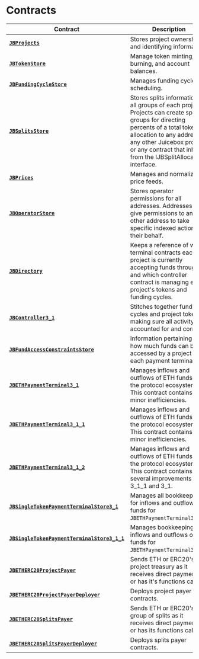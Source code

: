 # Contracts

| Contract | Description |
| --- | --- |
| [**`JBProjects`**](/dev/api/contracts/jbprojects/README.md) | Stores project ownership and identifying information. |
| [**`JBTokenStore`**](/dev/api/contracts/jbtokenstore/README.md) | Manage token minting, burning, and account balances. |
| [**`JBFundingCycleStore`**](/dev/api/contracts/jbfundingcyclestore/README.md) | Manages funding cycle scheduling. |
| [**`JBSplitsStore`**](/dev/api/contracts/jbsplitsstore/README.md) | Stores splits information for all groups of each project. Projects can create split groups for directing percents of a total token allocation to any address, any other Juicebox project, or any contract that inherits from the IJBSplitAllocator interface. |
| [**`JBPrices`**](/dev/api/contracts/jbprices/README.md) | Manages and normalizes price feeds. |
| [**`JBOperatorStore`**](/dev/api/contracts/jboperatorstore/README.md) | Stores operator permissions for all addresses. Addresses can give permissions to any other address to take specific indexed actions on their behalf. |
| [**`JBDirectory`**](/dev/api/contracts/jbdirectory/) | Keeps a reference of which terminal contracts each project is currently accepting funds through, and which controller contract is managing each project's tokens and funding cycles. |
| [**`JBController3_1`**](/dev/api/contracts/or-controllers/jbcontroller3_1/) | Stitches together funding cycles and project tokens, making sure all activity is accounted for and correct. |
| [**`JBFundAccessConstraintsStore`**](/dev/api/contracts/jbfundaccessconstraintsstore/) | Information pertaining to how much funds can be accessed by a project from each payment terminal. |
| [**`JBETHPaymentTerminal3_1`**](/dev/api/contracts/or-payment-terminals/jbethpaymentterminal3_1/) | Manages inflows and outflows of ETH funds into the protocol ecosystem. This contract contains minor inefficiencies. |
| [**`JBETHPaymentTerminal3_1_1`**](/dev/api/contracts/or-payment-terminals/jbethpaymentterminal3_1_1/) | Manages inflows and outflows of ETH funds into the protocol ecosystem. This contract contains minor inefficiencies. |
| [**`JBETHPaymentTerminal3_1_2`**](/dev/api/contracts/or-payment-terminals/jbethpaymentterminal3_1_2/) | Manages inflows and outflows of ETH funds into the protocol ecosystem. This contract contains several improvements over 3_1_1 and 3_1. |
| [**`JBSingleTokenPaymentTerminalStore3_1`**](/dev/api/contracts/jbsingletokenpaymentterminalstore3_1/) | Manages all bookkeeping for inflows and outflows of funds for `JBETHPaymentTerminal3_1`. |
| [**`JBSingleTokenPaymentTerminalStore3_1_1`**](/dev/api/contracts/jbsingletokenpaymentterminalstore3_1_1/) | Manages bookkeeping for inflows and outflows of funds for `JBETHPaymentTerminal3_1_1`. |
| [**`JBETHERC20ProjectPayer`**](/dev/api/contracts/or-utilities/jbetherc20projectpayer/) | Sends ETH or ERC20's to a project treasury as it receives direct payments or has it's functions called. |
| [**`JBETHERC20ProjectPayerDeployer`**](/dev/api/contracts/or-utilities/jbetherc20projectpayerdeployer/) | Deploys project payer contracts. |
| [**`JBETHERC20SplitsPayer`**](/dev/api/contracts/or-utilities/jbetherc20splitspayer/) | Sends ETH or ERC20's to a group of splits as it receives direct payments or has its functions called. |
| [**`JBETHERC20SplitsPayerDeployer`**](/dev/api/contracts/or-utilities/jbetherc20splitspayerdeployer/) | Deploys splits payer contracts. |

